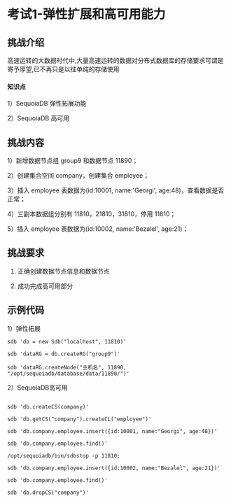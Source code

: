 # 考试1-弹性扩展和高可用能力

## 挑战介绍

高速运转的大数据时代中,大量高速运转的数据对分布式数据库的存储要求可谓是寄予厚望,已不再只是以往单纯的存储使用

#### 知识点

1）SequoiaDB 弹性拓展功能

2）SequoiaDB 高可用


## 挑战内容

1）新增数据节点组 group9 和数据节点 11890；

2）创建集合空间 company，创建集合 employee；

3）插入 employee 表数据为(id:10001, name:'Georgi', age:48)，查看数据是否正常；

4）三副本数据组分别有 11810，21810，31810，停用 11810；

5）插入 employee 表数据为(id:10002, name:'Bezalel', age:21)；


## 挑战要求

1) 正确创建数据节点信息和数据节点

2) 成功完成高可用部分

 
## 示例代码

1）弹性拓展 
```shell
sdb 'db = new Sdb("localhost", 11810)'

sdb 'dataRG = db.createRG("group9")'

sdb 'dataRG.createNode("主机名", 11890, "/opt/sequoiadb/database/data/11890/")'
```
2）SequoiaDB高可用
```shell

sdb 'db.createCS(company)'

sdb 'db.getCS("company").createCL("employee")'

sdb 'db.company.employee.insert({id:10001, name:"Georgi", age:48})'

sdb 'db.company.employee.find()'

/opt/sequoiadb/bin/sdbstop -p 11810;

sdb 'db.company.employee.insert({id:10002, name:"Bezalel", age:21})'

sdb 'db.company.employee.find()'

sdb 'db.dropCS("company")'
```


